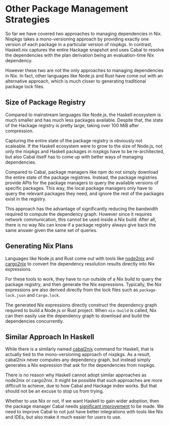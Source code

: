 # Other Package Management Strategies

So far we have covered two approaches to managing dependencies in Nix.
Nixpkgs takes a mono-versioning approach by providing exactly one version
of each package in a particular version of nixpkgs. In contrast, Haskell.nix
captures the entire Hackage snapshot and uses Cabal to resolve the
dependencies with the plan derivation being an evaluation-time Nix dependency.

However these two are not the only approaches to managing dependencies
in Nix. In fact, other languages like Node.js and Rust have come out with
an alternative approach, which is much closer to generating traditional
package lock files.

## Size of Package Registry

Compared to mainstream languages like Node.js, the Haskell ecosystem is much
smaller and has much less packages available. Despite that, the state
of the Hackage registry is pretty large, taking over 100 MiB after compression.

Capturing the entire state of the package registry is obviously not scaleable.
If the Haskell ecosystem were to grow to the size of Node.js, not only
the nixpkgs and Haskell packages in nixpkgs have to be re-architected,
but also Cabal itself has to come up with better ways of managing dependencies.

Compared to Cabal, package managers like npm do not simply download
the entire state of the package registries. Instead, the package registries
provide APIs for the package managers to query the available versions of
specific packages. This way, the local package managers only have to query
the relevant packages they need, and ignore the rest of the packages exist
in the registry.

This approach has the advantage of significantly reducing the bandwidth
required to compute the dependency graph. However since it requires network
communication, this cannot be used inside a Nix build. After all, there
is no way Nix can know if a package registry always give back the same
answer given the same set of queries.

## Generating Nix Plans

Languages like Node.js and Rust come out with tools like
[node2nix](https://github.com/svanderburg/node2nix) and
[cargo2nix](https://github.com/cargo2nix/cargo2nix) to
convert the dependency resolution results directly into Nix expressions.

For these tools to work, they have to run outside of a Nix build to query
the package registry, and then generate the Nix expressions. Typically,
the Nix expressions are also derived directly from the lock files such as
`package-lock.json` and `Cargo.lock`.

The generated Nix expressions directly construct the dependency graph
required to build a Node.js or Rust project. When `nix-build` is called,
Nix can then easily use the dependency graph to download and build the
dependencies concurrently.

## Similar Approach In Haskell

While there is a similarly named
[cabal2nix](https://github.com/NixOS/cabal2nix) command for Haskell,
that is actually tied to the mono-versioning approach of nixpkgs.
As a result, cabal2nix never computes any dependency graph, but
instead simply generates a Nix expression that ask for the dependencies
from nixpkgs.

There is no reason why Haskell cannot adopt similar approaches as
node2nix or cargo2nix. It might be possible that such approaches are
more difficult to achieve, due to how Cabal and Hackage index works.
But that should not be an excuse to stop us from trying.

Whether to use Nix or not, if we want Haskell to gain wider adoption,
then the package manager Cabal needs
[significant improvement](https://mail.haskell.org/pipermail/hf-discuss/2020-December/000003.html)
to be made. We need to improve Cabal to not just have better integrations
with tools like Nix and IDEs, but also make it much easier for users to
use.
